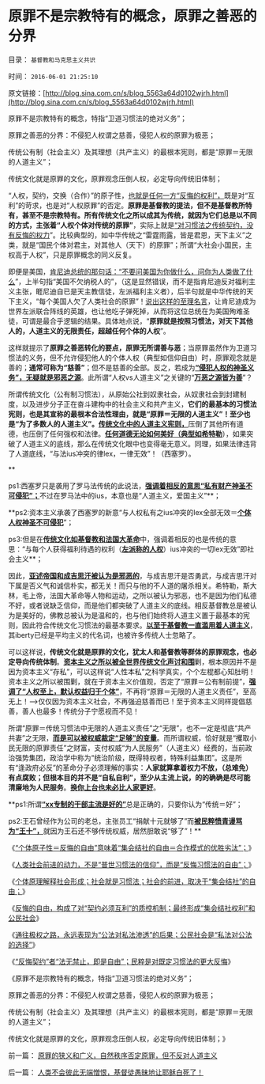 # 原罪不是宗教特有的概念，原罪之善恶的分界

目录： `基督教和马克思主义共识` 

时间： `2016-06-01 21:25:10` 

原文链接：[http://blog.sina.com.cn/s/blog_5563a64d0102wjrh.html](http://blog.sina.com.cn/s/blog_5563a64d0102wjrh.html)

原罪不是宗教特有的概念，特指“卫道习惯法的绝对义务”；

原罪之善恶的分界：不侵犯人权谓之慈善，侵犯人权的原罪为极恶；

传统公有制（社会主义）及其理想（共产主义）的最根本宪则，都是“原罪＝无限的人道主义”；

传统文化就是原罪的文化，原罪观念压倒人权，必定导向传统旧体制；

“人权，契约，交换（合作）”的原子性，[也就是任何一方“反悔的权利”，](../../../2016/5/19/不可反悔的契约或“诚信的义务”，称为“奴役，bondage”.md)既是对“互利”的苛求，也是对“人权原罪”的否定。**原罪是基督教的提法，但不是基督教所特有，甚至不是宗教特有。所有传统文化之所以成其为传统，就因为它们总是以不同的方式，主张着“人权个体对传统的原罪”**，实际上就是[“对习惯法之传统契约，没有反悔的权力](../../../2016/5/25/此诚信非彼诚信，传统文化不是“市场经济”的正能量；.md)”。比较典型的，如中华传统之“雷霆雨露，皆是君恩，天下主义”之类，就是“国民个体对君主，对其他人（天下）的原罪”；所谓“大社会小国民，主权高于人权”，只是原罪概念的同义反复。

即便是美国，[肯尼迪总统的那句话：“不要问美国为你做什么，问你为人类做了什么](../../../2008/7/26/什么是生产的价值？揭示《资本论》的关键性错误.md)”，上半句指“美国不欠纳税人的”，（这是显然错误，而不是指肯尼迪反对福利主义主张，睚尼迪自已是天主教信徒，左派福利主义者），后半句就是中华传统的天下主义，“每个美国人欠了人类社会的原罪”！[说出这样的至理名言](../../../2009/7/28/不要问国家对你做了什么，要问你为国家做了什么.md)，让肯尼迪成为世界左派联合阵线的英雄，也让他吃子弹死掉，从而将这位总统在为美国殉难圣徒，可谓是最合乎逻辑的结果。具体地点说，“**原罪就是按照习惯法，对天下其他人的，人道主义的无限责任，超越任何个体的人权**”。

这样就提示了**原罪之善恶转化的要点，原罪无所谓善与恶**；当原罪虽然作为卫道习惯法的义务，但不允许侵犯他人的个体人权（典型如信仰自由）时，原罪观念就是善的；**通常可称为“慈善”**；但不是慈善的全部。反之，若成为[**“侵犯人权的神圣义务”，无疑就是邪恶之源**](../../../2012/2/15/万恶之源皆为善；侵犯人权的人道主义.md)。此所谓“人权vs人道主义”之关键的“[**万恶之源皆为善**](../../../2009/5/5/万恶之源皆为善.md)”？

所谓传统文化（公有制习惯法），从原始公社到奴隶社会，从奴隶社会到封建制度，以及进步分子正在奋斗建构中的社会主义和共产主义，**它们的最基本的习惯法宪则，也是其宣称的最根本合法性理由，就是“原罪＝无限的人道主义”！至少也是“为了多数人的人道主义”。**[**传统文化中的人道主义宪则，**](../../../2016/4/18/“道德哲学＝伦理学”之所谓“普世价值观”于国际法；.md)压倒了其他所有道德，也压倒了任何强权和法律。[**任何道德无论如何美好（典型如希特勒**](../../../2011/12/3/希特勒曾是一个好孩子,好士兵.md)），如果突破了人道主义的底线，那么在传统文化眼中也变得毫无意义。同理，如果法律违背了人道底线，“与法ius冲突的律lex，一律无效”！（西塞罗）。

**

ps1:西塞罗只是袭用了罗马法传统的此说法，[**强调着相反的意思“私有财产神圣不可侵犯”；**](../../../2010/10/26/冲突“法（ius）”的法律(lex)一律无效.md)不过在罗马法中的ius，本意也是“人道主义，爱国主义”**；

**ps2:资本主义承袭了西塞罗的新意“与人权私有之ius冲突的lex全部无效＝[**个体人权神圣不可侵犯**](../../../2009/10/20/人权对象模型和人权经济学.md)”；

ps3:但是在[**传统文化如基督教和法国大革命**](../../../2012/10/5/革命！多少罪恶以自由为名！.md)中，强调着相反的也是传统的意思：“与每个人获得福利待遇的权利（[**左派称的人权**](../../../2009/6/12/民权，人权，民主权利和人道主义.md)）ius冲突的一切lex无效”即社会主义**；

因此，[**亚述帝国和成吉思汗被认为是邪恶的**](../../../2013/1/9/蒙古人“杀尽小民防革命”的国策简单有效.md)，与成吉思汗是否勇武，与成吉思汗对下属是否义气和诚信朴实，都无关！而只与他的不人道的屠杀相关。希特勒，斯大林，毛上帝，法国大革命等人物和运动，之所以被认为邪恶，也不是因为他们私德不好，或者说缺乏信仰，而是他们都突破了人道主义的底线。相反基督教总是被认为是美好的，佛教总被认为是温和的，也与他们始终将人道主义置于最基本的宪则，因此符合传统文化习惯法的最基本要求。[**以至于基督教一直滥用着人道主义**](../../../2016/5/26/人类不会彼此无端憎恨，基督徒愚昧地让耶稣白死了！.md)，其iberty已经是平均主义的代名词，也被许多传统人士忽略了。

可以这样说，**传统文化就是原罪的文化，犹太人和基督教等群体的原罪观念，也必定导向传统体制**。[**资本主义之所以被全世界传统文化声讨和围**](../../../2012/11/20/基督教和传统文化对资本主义的围剿.md)剿，根本原因并不是因为资本主义“存私”，可以这样说“人性本私”之科学真实，个个左棍都心知肚明！资本主义之所以被围剿，就在于资本主义价值观，否定了“原罪＝公有制前提”，[**强调了“人权至上，默认权益归于个体”**](../../../2015/12/20/“政府的利益可以被牺牲”兼谈无政府主义.md)，不再将“原罪＝无限的人道主义责任”，至高无上！——>仅仅因为资本主义社会，不再强迫慈善而已！至于资本主义同样提倡慈善，善人也最多！传统分子宁愿视而不见！

所谓“原罪＝传统习惯法中无限的人道主义责任”之“无限”，也不一定是彻底“共产共妻”之无限，[**而是可以被权威裁定“足够”的变量**](../../../2011/2/1/人道主义如何构筑君权神授？.md)。而所谓权威，恰好就是“攫取小民无限的原罪责任”之财富，支付权威“为人民服务”（人道主义）经费的，当前政治强势集团，政治学中称为“统治阶级，既得特权者，特殊利益集团”。这是所有“逢政府必反”的革命分子必须理解的事实：**人家就算拿着权力不放，（总难免）有点腐败；但根本目的并不是“自私自利”，至少从主流上说，的的确确是尽可能清廉地为人民服务**。[**换你上台也未必比人家更好**](../../../2011/6/4/最不坏定律：没有最坏的，只有更坏的.md)。

**ps1:所谓[**“xx专制的干部主流是好的”**](../../../2014/1/1/“杀鸡儆猴的法家原则”和“扩大镇压的肃反原则”.md)总是正确的，只要你认为“传统＝好”；

ps2:王石曾经作为公司的老总，主张员工“捐献十元就够了”而[**被民粹愤青谩骂为“王十”，**](../../../2009/11/14/正义感也可以变得非常可怕.md)就因为王石还不够传统权威，居然胆敢说“够了”！**

《[“个体原子性＝反悔的自由”意味着“集会结社的自由＝合作模式的优胜劣汰”；](../../../2016/5/26/人类不会彼此无端憎恨，基督徒愚昧地让耶稣白死了！.md)》

《[人类社会前进的动力，不是“普世习惯法的信仰”，而是“反悔习惯法的自由”；](../../../2016/5/27/“人权，契约”的原子性，意味着“普世的习惯法”不存在；.md)》

《[个体原理解释社会形成；社会就是习惯法；社会的前进，取决于“集会结社”的自由；](../../../2016/5/28/个体原理解释社会形成；社会就是习惯法；.md)》

《[反悔的自由，构成了对“契约必须互利”的质控机制；最终形成“集会结社权利”和公民社会](../../../2016/5/29/反悔契约的自由，最终形成“集会结社权利”和公民社会的现实；.md)》

《[通往极权之路，永远表现为“公法对私法渗透”的后果；](../../../2016/5/30/公法对私法的渗透vs私法对公法的选择.md)[公民社会是“私法对公法的选择”](../../../2016/5/30/公法对私法的渗透vs私法对公法的选择.md)》

《[“反悔契约”者“法无禁止，即是自由”；民粹是对既定习惯法的更大反悔](../../../2016/5/31/何为“法无禁止，即是自由”？中国传统有政治，无法治.md)》

《原罪不是宗教特有的概念，特指“卫道习惯法的绝对义务”；

原罪之善恶的分界：不侵犯人权谓之慈善，侵犯人权的原罪为极恶；

传统公有制（社会主义）及其理想（共产主义）的最根本宪则，都是“原罪＝无限的人道主义”；

传统文化就是原罪的文化，原罪观念压倒人权，必定导向传统旧体制；》

前一篇： [原罪的狭义和广义，自然秩序否定原罪，但不反对人道主义](../../../2016/6/2/原罪的狭义和广义，自然秩序否定原罪，但不反对人道主义.md)

后一篇： [人类不会彼此无端憎恨，基督徒愚昧地让耶稣白死了！](../../../2016/5/26/人类不会彼此无端憎恨，基督徒愚昧地让耶稣白死了！.md)

